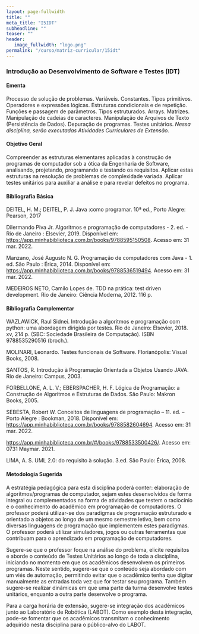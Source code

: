 ```yaml
---
layout: page-fullwidth
title: ""
meta_title: "I5IDT"
subheadline: ""
teaser: ""
header:
   image_fullwidth: "logo.png"
permalink: "/curso/matriz-curricular/15idt"
---
```


### Introdução ao Desenvolvimento de Software e Testes (IDT)

#### **Ementa**

Processo de solução de problemas. Variáveis. Constantes. Tipos primitivos. Operadores e expressões lógicas. Estruturas condicionais e de repetição. Funções e passagem de parâmetros. Tipos estruturados. Arrays. Matrizes. Manipulação de cadeias de caracteres. Manipulação de Arquivos de Texto (Persistência de Dados). Depuração de programas. Testes unitários. *Nessa disciplina, serão executadas Atividades Curriculares de Extensão.*

#### **Objetivo Geral**

Compreender as estruturas elementares aplicadas à construção de programas de computador sob a ótica da Engenharia de Software, analisando, projetando, programando e testando os requisitos. Aplicar estas estruturas na resolução de problemas de complexidade variada. Aplicar testes unitários para auxiliar a análise e para revelar defeitos no programa.  

#### **Bibliografia Básica**

DEITEL, H. M.; DEITEL, P. J. Java :como programar. 10ª ed., Porto Alegre: Pearson, 2017

Dilermando Piva Jr. Algoritmos e programação de computadores - 2. ed. - Rio de Janeiro : Elsevier, 2019. Disponível em: https://app.minhabiblioteca.com.br/books/9788595150508. Acesso em: 31 mar. 2022. 

Manzano, José Augusto N. G. Programação de computadores com Java - 1. ed. São Paulo : Érica, 2014.  Disponível em: https://app.minhabiblioteca.com.br/books/9788536519494. Acesso em: 31 mar. 2022.

MEDEIROS NETO, Camilo Lopes de. TDD na prática: test driven development. Rio de Janeiro: Ciência Moderna, 2012. 116 p. 

#### **Bibliografia Complementar**

WAZLAWICK, Raul Sidnei. Introdução a algoritmos e programação com python: uma abordagem dirigida por testes. Rio de Janeiro: Elsevier, 2018. xv, 214 p. (SBC: Sociedade Brasileira de Computação). ISBN 9788535290516 (broch.). 

MOLINARI, Leonardo. Testes funcionais de Software. Florianópolis: Visual Books, 2008. 

SANTOS, R. Introdução à Programação Orientada a Objetos Usando JAVA. Rio de Janeiro: Campus, 2003. 

FORBELLONE, A. L. V.; EBERSPACHER, H. F. Lógica de Programação: a Construção de Algoritmos e Estruturas de Dados. São Paulo: Makron Books, 2005. 

SEBESTA, Robert W. Conceitos de linguagens de programação – 11. ed. – Porto Alegre : Bookman, 2018. Disponível em: https://app.minhabiblioteca.com.br/books/9788582604694. Acesso em: 31 mar. 2022.

https://app.minhabiblioteca.com.br/#/books/9788533500426/. Acesso em: 0731 Maymar. 2021. 

LIMA, A. S. UML 2.0: do requisito à solução. 3.ed. São Paulo: Érica, 2008. 

#### **Metodologia Sugerida**

A estratégia pedagógica para esta disciplina poderá conter: elaboração de algoritmos/programas de computador, sejam estes desenvolvidos de forma integral ou complementados na forma de atividades que testem o raciocínio e o conhecimento do acadêmico em programação de computadores. O professor poderá utilizar-se dos paradigmas de programação estruturado e orientado a objetos ao longo de um mesmo semestre letivo, bem como diversas linguagens de programação que implementem estes paradigmas. O professor poderá utilizar simuladores, jogos ou outras ferramentas que contribuam para o aprendizado em programação de computadores.  

Sugere-se que o professor foque na análise do problema, elicite requisitos e aborde o conteúdo de Testes Unitários ao longo de toda a disciplina, iniciando no momento em que os acadêmicos desenvolvem os primeiros programas. Neste sentido, sugere-se que o conteúdo seja abordado com um viés de automação, permitindo evitar que o acadêmico tenha que digitar manualmente as entradas toda vez que for testar seu programa. Também sugere-se realizar dinâmicas em que uma parte da turma desenvolve testes unitários, enquanto a outra parte desenvolve o programa. 

Para a carga horária de extensão, sugere-se integração dos acadêmicos junto ao Laboratório de Robótica (LABOT). Como exemplo desta integração, pode-se fomentar que os acadêmicos transmitam o conhecimento adquirido nesta disciplina para o público-alvo do LABOT.